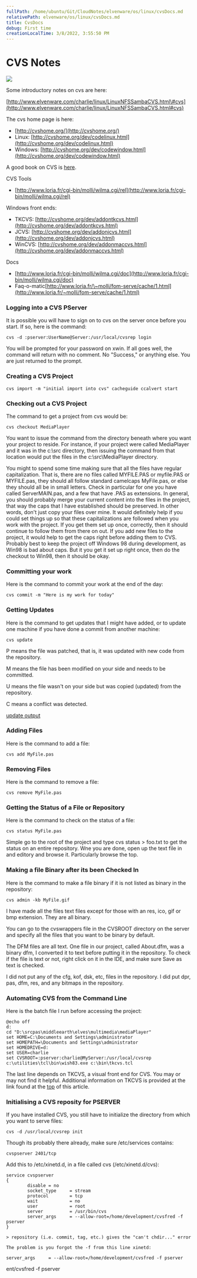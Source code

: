```yaml
---
fullPath: /home/ubuntu/Git/CloudNotes/elvenware/os/linux/cvsDocs.md
relativePath: elvenware/os/linux/cvsDocs.md
title: CvsDocs
debug: First time
creationLocalTime: 3/8/2022, 3:55:50 PM
---
```


<!-- toc -->
<!-- tocstop -->

CVS Notes
=========

![](../../../images/cvs.gif)

Some introductory notes on cvs are here:

[http://www.elvenware.com/charlie/linux/LinuxNFSSambaCVS.html\#cvs](http://www.elvenware.com/charlie/linux/LinuxNFSSambaCVS.html#cvs)

The cvs home page is here:

-   [http://cvshome.org/](http://cvshome.org/)
-   Linux:
    [http://cvshome.org/dev/codelinux.html](http://cvshome.org/dev/codelinux.html)
-   Windows:
    [http://cvshome.org/dev/codewindow.html](http://cvshome.org/dev/codewindow.html)

A good book on CVS is [here](http://cvsbook.red-bean.com/).

CVS Tools

-   [http://www.loria.fr/cgi-bin/molli/wilma.cgi/rel](http://www.loria.fr/cgi-bin/molli/wilma.cgi/rel)

Windows front ends:

-   TKCVS:
    [http://cvshome.org/dev/addontkcvs.html](http://cvshome.org/dev/addontkcvs.html)
-   JCVS:
    [http://cvshome.org/dev/addonjcvs.html](http://cvshome.org/dev/addonjcvs.html)
-   WinCVS:
    [http://cvshome.org/dev/addonmaccvs.html](http://cvshome.org/dev/addonmaccvs.html)

Docs

-   [http://www.loria.fr/cgi-bin/molli/wilma.cgi/doc](http://www.loria.fr/cgi-bin/molli/wilma.cgi/doc)
-   Faq-o-matic[http://www.loria.fr/\~molli/fom-serve/cache/1.html](http://www.loria.fr/~molli/fom-serve/cache/1.html)

### Logging into a CVS PServer

It is possible you will have to sign on to cvs on the server once before
you start. If so, here is the command:

    cvs -d :pserver:UserName@Server:/usr/local/cvsrep login 

You will be prompted for your password on xwin. If all goes well, the
command will return with no comment. No "Success," or anything else. You
are just returned to the prompt.

### Creating a CVS Project

    cvs import -m "initial import into cvs" cacheguide ccalvert start

### Checking out a CVS Project

The command to get a project from cvs would be:

    cvs checkout MediaPlayer 

You want to issue the command from the directory beneath where you want
your project to reside. For instance, if your project were called
MediaPlayer and it was in the c:\\src directory, then issuing the
command from that location would put the files in the
c:\\src\\MediaPlayer directory.

You might to spend some time making sure that all the files have regular
capitalization. That is, there are no files called MYFILE.PAS or
myfile.PAS or MYFILE.pas, they should all follow standard camelcaps
MyFile.pas, or else they should all be in small letters. Check in
particular for one you have called ServerMAIN.pas, and a few that have
.PAS as extensions. In general, you should probably merge your current
content into the files in the project, that way the caps that I have
established should be preserved. In other words, don't just copy your
files over mine. It would definitely help if you could set things up so
that these capitalizations are followed when you work with the project.
If you get them set up once, correctly, then it should continue to
follow them from there on out. If you add new files to the project, it
would help to get the caps right before adding them to CVS. Probably
best to keep the project off Windows 98 during development, as Win98 is
bad about caps. But it you get it set up right once, then do the
checkout to Win98, then it should be okay.

### Committing your work

Here is the command to commit your work at the end of the day:

    cvs commit -m "Here is my work for today" 

### Getting Updates

Here is the command to get updates that I might have added, or to update
one machine if you have done a commit from another machine:

    cvs update

P means the file was patched, that is, it was updated with new code from
the repository.

M means the file has been modified on your side and needs to be
committed.

U means the file wasn't on your side but was copied (updated) from the
repository.

C means a conflict was detected.

[update
output](http://www-es.fernuni-hagen.de/cgi-bin/info2html?(cvs)update%20output)

### Adding Files

Here is the command to add a file:

    cvs add MyFile.pas 

### Removing Files

Here is the command to remove a file:

    cvs remove MyFile.pas 

### Getting the Status of a File or Repository

Here is the command to check on the status of a file:

    cvs status MyFile.pas

Simple go to the root of the project and type cvs status \> foo.txt to
get the status on an entire repository. Wne you are done, open up the
text file in and editory and browse it. Particularly browse the top.

### Making a file Binary after its been Checked In

Here is the command to make a file binary if it is not listed as binary
in the repository:

    cvs admin -kb MyFile.gif 

I have made all the files text files except for those with an res, ico,
gif or bmp extension. They are all binary.

You can go to the cvswrappers file in the CVSROOT directory on the
server and specify all the files that you want to be binary by default.

The DFM files are all text. One file in our project, called About.dfm,
was a binary dfm, I converted it to text before putting it in the
repository. To check if the file is text or not, right click on it in
the IDE, and make sure Save as text is checked.

I did not put any of the cfg, kof, dsk, etc, files in the repository. I
did put dpr, pas, dfm, res, and any bitmaps in the repository.

### Automating CVS from the Command Line

Here is the batch file I run before accessing the project:

    @echo off
    d:
    cd "D:\srcpas\middleearth\elves\multimedia\mediaPlayer"
    set HOME=C:\Documents and Settings\administrator
    set HOMEPATH=\Documents and Settings\administrator
    set HOMEDRIVE=d:
    set USER=charlie
    set CVSROOT=:pserver:charlie@MyServer:/usr/local/cvsrep
    c:\utilities\tcl\bin\wish83.exe c:\bin\tkcvs.tcl

The last line depends on TKCVS, a visual front end for CVS. You may or
may not find it helpful. Additional information on TKCVS is provided at
the link found at the [top](#top) of this article.

### Initialising a CVS reposity for PSERVER

If you have installed CVS, you still have to initialize the directory
from which you want to serve files:

    cvs -d /usr/local/cvsrep init

Though its probably there already, make sure /etc/services contains:

    cvspserver 2401/tcp 

Add this to /etc/xinetd.d, in a file called cvs (/etc/xinetd.d/cvs):

    service cvspserver
    {
            disable = no
            socket_type     = stream
            protocol        = tcp
            wait            = no
            user            = root
            server          = /usr/bin/cvs
            server_args     = --allow-root=/home/development/cvsfred -f pserver
    }

    > repository (i.e. commit, tag, etc.) gives the "can't chdir..." error

    The problem is you forgot the -f from this line xinetd:

    server_args     = --allow-root=/home/development/cvsfred -f pserver

ent/cvsfred -f pserver

